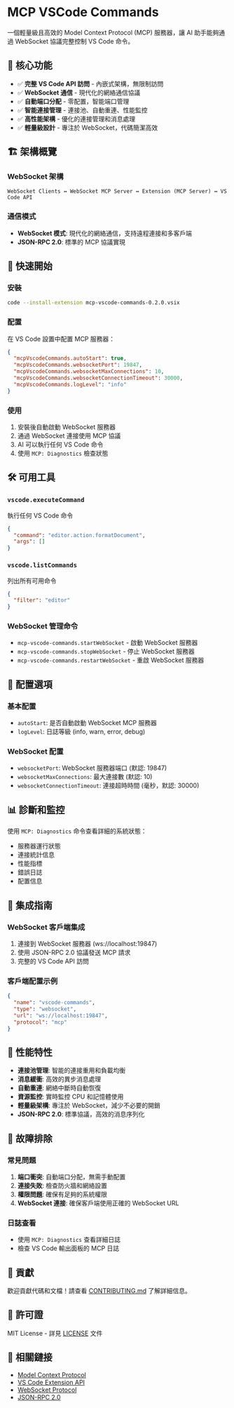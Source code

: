 # MCP VSCode Commands

一個輕量級且高效的 Model Context Protocol (MCP) 服務器，讓 AI 助手能夠通過 WebSocket 協議完整控制 VS Code 命令。

## 🚀 核心功能

- ✅ **完整 VS Code API 訪問** - 內嵌式架構，無限制訪問
- ✅ **WebSocket 通信** - 現代化的網絡通信協議
- ✅ **自動端口分配** - 零配置，智能端口管理
- ✅ **智能連接管理** - 連接池、自動重連、性能監控
- ✅ **高性能架構** - 優化的連接管理和消息處理
- ✅ **輕量級設計** - 專注於 WebSocket，代碼簡潔高效

## 🏗️ 架構概覽

### WebSocket 架構
```
WebSocket Clients ↔ WebSocket MCP Server ↔ Extension (MCP Server) ↔ VS Code API
```

### 通信模式
- **WebSocket 模式**: 現代化的網絡通信，支持遠程連接和多客戶端
- **JSON-RPC 2.0**: 標準的 MCP 協議實現

## 🚀 快速開始

### 安裝
```bash
code --install-extension mcp-vscode-commands-0.2.0.vsix
```

### 配置
在 VS Code 設置中配置 MCP 服務器：

```json
{
  "mcpVscodeCommands.autoStart": true,
  "mcpVscodeCommands.websocketPort": 19847,
  "mcpVscodeCommands.websocketMaxConnections": 10,
  "mcpVscodeCommands.websocketConnectionTimeout": 30000,
  "mcpVscodeCommands.logLevel": "info"
}
```

### 使用
1. 安裝後自動啟動 WebSocket 服務器
2. 通過 WebSocket 連接使用 MCP 協議
3. AI 可以執行任何 VS Code 命令
4. 使用 `MCP: Diagnostics` 檢查狀態

## 🛠️ 可用工具

### `vscode.executeCommand`
執行任何 VS Code 命令
```json
{
  "command": "editor.action.formatDocument",
  "args": []
}
```

### `vscode.listCommands`
列出所有可用命令
```json
{
  "filter": "editor"
}
```

### WebSocket 管理命令
- `mcp-vscode-commands.startWebSocket` - 啟動 WebSocket 服務器
- `mcp-vscode-commands.stopWebSocket` - 停止 WebSocket 服務器
- `mcp-vscode-commands.restartWebSocket` - 重啟 WebSocket 服務器

## 🔧 配置選項

### 基本配置
- `autoStart`: 是否自動啟動 WebSocket MCP 服務器
- `logLevel`: 日誌等級 (info, warn, error, debug)

### WebSocket 配置
- `websocketPort`: WebSocket 服務器端口 (默認: 19847)
- `websocketMaxConnections`: 最大連接數 (默認: 10)
- `websocketConnectionTimeout`: 連接超時時間 (毫秒，默認: 30000)

## 📊 診斷和監控

使用 `MCP: Diagnostics` 命令查看詳細的系統狀態：

- 服務器運行狀態
- 連接統計信息
- 性能指標
- 錯誤日誌
- 配置信息

## 🔌 集成指南

### WebSocket 客戶端集成
1. 連接到 WebSocket 服務器 (ws://localhost:19847)
2. 使用 JSON-RPC 2.0 協議發送 MCP 請求
3. 完整的 VS Code API 訪問

### 客戶端配置示例
```json
{
  "name": "vscode-commands",
  "type": "websocket",
  "url": "ws://localhost:19847",
  "protocol": "mcp"
}
```

## 🚀 性能特性

- **連接池管理**: 智能的連接重用和負載均衡
- **消息緩衝**: 高效的異步消息處理
- **自動重連**: 網絡中斷時自動恢復
- **資源監控**: 實時監控 CPU 和記憶體使用
- **輕量級架構**: 專注於 WebSocket，減少不必要的開銷
- **JSON-RPC 2.0**: 標準協議，高效的消息序列化

## 🐛 故障排除

### 常見問題
1. **端口衝突**: 自動端口分配，無需手動配置
2. **連接失敗**: 檢查防火牆和網絡設置
3. **權限問題**: 確保有足夠的系統權限
4. **WebSocket 連接**: 確保客戶端使用正確的 WebSocket URL

### 日誌查看
- 使用 `MCP: Diagnostics` 查看詳細日誌
- 檢查 VS Code 輸出面板的 MCP 日誌

## 🤝 貢獻

歡迎貢獻代碼和文檔！請查看 [CONTRIBUTING.md](CONTRIBUTING.md) 了解詳細信息。

## 📄 許可證

MIT License - 詳見 [LICENSE](LICENSE) 文件

## 🔗 相關鏈接

- [Model Context Protocol](https://modelcontextprotocol.io/)
- [VS Code Extension API](https://code.visualstudio.com/api)
- [WebSocket Protocol](https://developer.mozilla.org/en-US/docs/Web/API/WebSockets_API)
- [JSON-RPC 2.0](https://www.jsonrpc.org/specification)